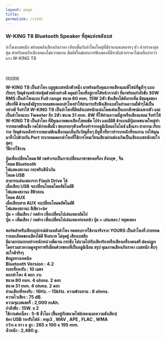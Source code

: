 ```yaml
---
layout: page
title:
permalink: /rvt8/
---
```


<h3><b>W-KING T8 Bluetooth Speaker ที่สุดแห่งพลังเบส</b></h3>
ลำโพงเบสหนัก พร้อมพลังเสียงเกินราคา เทียบชั้นกับลำโพงใหญ่ที่มีราคาแพงหลายๆ ตัว ด้วยราคาสุดคุ้ม สำหรับคนรักเสียงเพลงไม่ควรพลาด  
สัมผัสใหม่แห่งการฟังเพลงที่มีระดับด้วยราคาไม่เหลือบ่ากว่าแรง W-KING T8<p><br>

<a href="https://youtu.be/_N9klHxtrz4">review</a><br> 	

<b>W-KING T8 <b>เป็นลำโพง บลูทูธเบสหนักตัวหนึ่ง มาพร้อมกับคุณภาพเสียงและดีไซน์ที่ดูล้ำๆ แบบเรียบๆ วัสดุด้านหน้าห่อหุ้มด้วยผ้าอย่างดี 
คลุมลำโพงที่อยู่ภายใต้หน้ากากผ้า ที่มาพร้อมกำลังขับ 30W RMS เป็นลำโพงแบบ Full range ขนาด 80 mm. 15W 2ตัว ขับเสียงได้ดังกระหึ่ม 
มีสมดุลของเสียงที่ดี ด้านหลังมีรูระบายลมของดอกลำโพงทำให้สามารถรับฟังเสียงเบสในย่านความถี่ต่ำๆได้เป็นอย่างดี จึงทำให้ W-KING T8 
เป็นลำโพงที่มีพลังเบสหนักแน่นโดดเด่นเป็นเอกลักษณ์เฉพาะตัว และเป็นลำโพงแบบ Tweeter อีก 2ตัว ขนาด 31 mm. 8W 
ที่ให้ย่านความถี่สูงหรือเสียงแหลม จึงทำให้ W-KING T8 เป็นลำโพง ที่มีคุณภาพของเสียงใสคมชัด โปร่ง และมีมิติ ด้านบนมีปุ่มกดขนาดใหญ่ทำจากพลาสติกแข็ง 
กดได้ง่ายเต็มนิ้ว ขอบรอบๆตัวเครื่องทำจากอลูมิเนียมอโนไดซ์ แข็งแรง สวยงาม เรียบง่าย วัสดุด้านหลังทำจากพลาสติกแข็งกลมกลืนกับวัสดุอื่นๆ 
มีหูหิ้วที่ยาวทำจากหนังที่ทนทาน รอให้คุณมาหิ้วไปด้วยกัน
Port ระบายลมดอกลำโพงที่ใช้การไหลเวียนเสียงผ่านช่องเกิดเป็นเสียงเบสหนักสะใจสุดๆ
<br>
<b>วิธีการใช้งาน<b><br>

ปุ่มเพื่อเปลี่ยนโหมด M กดค้างจะเป็นการเปลี่ยนภาษาของเครื่อง อังกฤษ , จีน<br>
โหมด Bluetooth<br>
ไฟแสดงสถานะ กระพริบสีน้ำเงิน<br>
โหมด USB<br>
สามารถเล่นเพลงจาก Flash Drive ได้<br>
เมื่อเสียบ USB จะเปลี่ยนโหมดโดยอัตโนมัติ<br>
ไฟแสดงสถานะ สีฟ้าอ่อน<br>
โหมด AUX<br>
เมื่อเสียบสาย AUX จะเปลี่ยนโหมดอัตโนมัติ<br>
ไฟแสดงสถานะ สีเขียว<br\
ปุ่ม + เพิ่มเสียง / กดค้าง เพื่อเปลี่ยนไปเล่นเพลงถัดไป<br>
ปุ่ม = เพิ่มเสียง / กดค้าง เพื่อเปลี่ยนไปเล่นเพลงก่อนหน้า<bt>
ปุ่ม > เล่นเพลง / หยุดเพลง<br>
<br>
<b>พอร์ตสำหรับเสียบอุปกรณ์ด้านหลังลำโพง</b>
ทดสอบการใช้งานจริงจาก YOURS  เป็นลำโพงที่ ถ่ายทอดรายละเอียดของเสียงได้ดี ฟังสบาย ไม่อุดอู้ เสียงเบสลึก<br>
มีมวลกระแทกอย่างหนักหน่วงชัดเจน  กระชับ ไม่บวมไปทับเสียงร้องหรือเสียงเครื่องดนตรี design โดยรวมสวยงามดูหรูหราพรีเมี่ยมด้วยขอบที่เป็นอลูมิเนียม
สรุป คุณภาพเสียงเกินราคา เบสหนัก ตึ้บๆ สะใจดีจริงๆ
<br>
<b>ข้อมูลทางเทคนิค<b><br>
Bluetooth Version  :  4.2 <br>
ระยะที่รองรับ  :  10 เมตร <br>
ดอกลำโพง 4 ดอก :ru<br> 
ขนาด 80 mm. 4 ohms. 2 ดอก<br>
ขนาด 31 mm. 4 ohms. 2 ดอก<br>
ย่านเสียงที่รองรับ  :  16Hz. – 15kHz.<bt>
ความต้านทาน  :  8 ohms.<br>
ความไวเสียง  :  75 dB.<br>
ความจุแบตเตอรี่  :  2,000 mAh.<br>
กำลังขับ  :  15W. x 2<br>
ใช้งานต่อเนื่อง  :  5-8 ชั่วโมง (ขึ้นอยู่กับขนาดไฟล์เพลงและความดังเสียง)<br>
ช่อง USB รองรับไฟล์  :  mp3 , WAV , APE , FLAC , WMA<br>
กว้าง x ยาว x สูง  :  265 x 100 x 195 mm.<br>
น้ำหนัก  :  2,480 g.<br>
